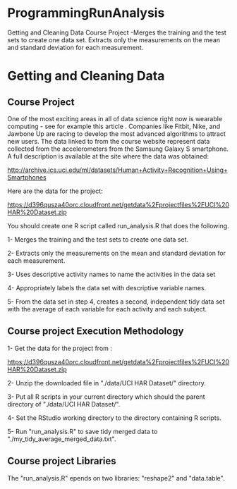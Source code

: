 # ProgrammingRunAnalysis
Getting and Cleaning Data Course Project -Merges the training and the test sets to create one data set. Extracts only the measurements on the mean and standard deviation for each measurement. 

# Getting and Cleaning Data

## Course Project

One of the most exciting areas in all of data science right now is wearable computing - see for example this article . Companies like Fitbit, Nike, and Jawbone Up are racing to develop the most advanced algorithms to attract new users. The data linked to from the course website represent data collected from the accelerometers from the Samsung Galaxy S smartphone. A full description is available at the site where the data was obtained: 

http://archive.ics.uci.edu/ml/datasets/Human+Activity+Recognition+Using+Smartphones 

Here are the data for the project: 

https://d396qusza40orc.cloudfront.net/getdata%2Fprojectfiles%2FUCI%20HAR%20Dataset.zip 

You should create one R script called run_analysis.R that does the following. 

1- Merges the training and the test sets to create one data set.

2- Extracts only the measurements on the mean and standard deviation for each measurement. 

3- Uses descriptive activity names to name the activities in the data set

4- Appropriately labels the data set with descriptive variable names. 

5- From the data set in step 4, creates a second, independent tidy data set with the average of each variable for each activity and each subject.




## Course project Execution Methodology

1- Get the data for the project from : 

https://d396qusza40orc.cloudfront.net/getdata%2Fprojectfiles%2FUCI%20HAR%20Dataset.zip 

2- Unzip the downloaded file in "./data/UCI HAR Dataset/" directory.

3- Put all R scripts in your current directory which should the parent directory of "./data/UCI HAR Dataset/".

4- Set the RStudio working directory to the directory containing R scripts.

5- Run "run_analysis.R" to save tidy merged data to "./my_tidy_average_merged_data.txt".



## Course project Libraries 

The "run_analysis.R" epends on two libraries: "reshape2" and "data.table". 
